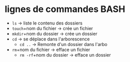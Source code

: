 # lignes de commandes BASH
- `ls` -> liste le contenu des dossiers
- `touch`+nom du fichier -> crée un fichier
- `mkdir`+nom du dossier -> crée un dossier
- `cd` -> se déplace dans l'arborescence
	- `cd ..` -> Remonte d'un dossier dans l'arbo
- `rm`+nom du fichier -> efface un fichier
	- `rm -rf`+nom du dossier -> efface un dossier
